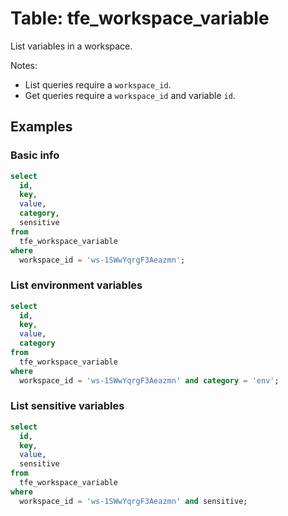 # Table: tfe_workspace_variable

List variables in a workspace.

Notes:
* List queries require a `workspace_id`.
* Get queries require a `workspace_id` and variable `id`.

## Examples

### Basic info

```sql
select
  id,
  key,
  value,
  category,
  sensitive
from
  tfe_workspace_variable
where
  workspace_id = 'ws-1SWwYqrgF3Aeazmn';
```

### List environment variables

```sql
select
  id,
  key,
  value,
  category
from
  tfe_workspace_variable
where
  workspace_id = 'ws-1SWwYqrgF3Aeazmn' and category = 'env';
```

### List sensitive variables

```sql
select
  id,
  key,
  value,
  sensitive
from
  tfe_workspace_variable
where
  workspace_id = 'ws-1SWwYqrgF3Aeazmn' and sensitive;
```
